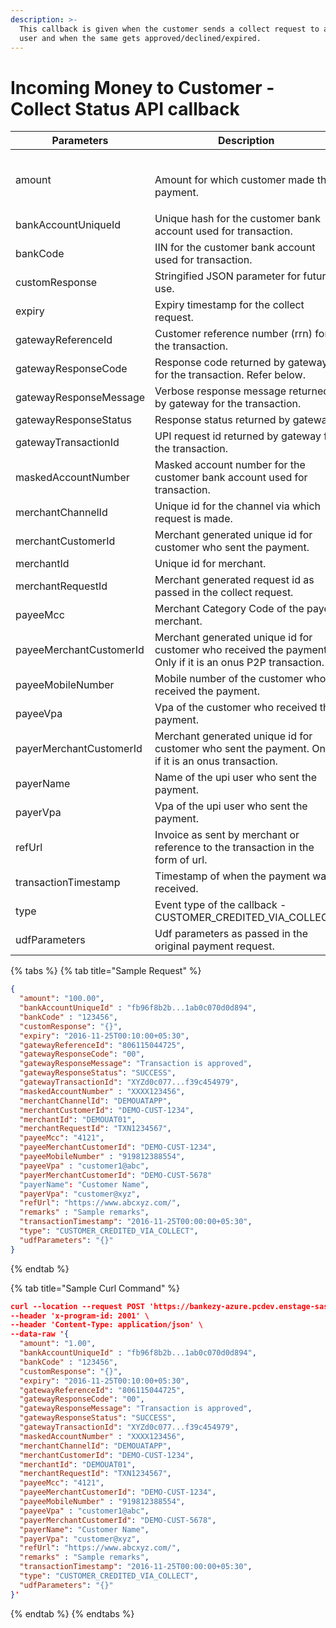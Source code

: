 ```yaml
---
description: >-
  This callback is given when the customer sends a collect request to any upi
  user and when the same gets approved/declined/expired.
---
```


# Incoming Money to Customer - Collect Status API callback

| Parameters              | Description                                                                                                |
| ----------------------- | ---------------------------------------------------------------------------------------------------------- |
| amount                  | <p><br>Amount for which customer made the payment.</p>                                                     |
| bankAccountUniqueId     | Unique hash for the customer bank account used for transaction.                                            |
| bankCode                | IIN for the customer bank account used for transaction.                                                    |
| customResponse          | Stringified JSON parameter for future use.                                                                 |
| expiry                  | Expiry timestamp for the collect request.                                                                  |
| gatewayReferenceId      | Customer reference number (rrn) for the transaction.                                                       |
| gatewayResponseCode     | Response code returned by gateway for the transaction. Refer below.                                        |
| gatewayResponseMessage  | Verbose response message returned by gateway for the transaction.                                          |
| gatewayResponseStatus   | Response status returned by gateway                                                                        |
| gatewayTransactionId    | UPI request id returned by gateway for the transaction.                                                    |
| maskedAccountNumber     | Masked account number for the customer bank account used for transaction.                                  |
| merchantChannelId       | Unique id for the channel via which request is made.                                                       |
| merchantCustomerId      | Merchant generated unique id for customer who sent the payment.                                            |
| merchantId              | Unique id for merchant.                                                                                    |
| merchantRequestId       | Merchant generated request id as passed in the collect request.                                            |
| payeeMcc                | Merchant Category Code of the payee merchant.                                                              |
| payeeMerchantCustomerId | Merchant generated unique id for customer who received the payment. Only if it is an onus P2P transaction. |
| payeeMobileNumber       | Mobile number of the customer who received the payment.                                                    |
| payeeVpa                | Vpa of the customer who received the payment.                                                              |
| payerMerchantCustomerId | Merchant generated unique id for customer who sent the payment. Only if it is an onus transaction.         |
| payerName               | Name of the upi user who sent the payment.                                                                 |
| payerVpa                | Vpa of the upi user who sent the payment.                                                                  |
| refUrl                  | Invoice as sent by merchant or reference to the transaction in the form of url.                            |
| transactionTimestamp    | Timestamp of when the payment was received.                                                                |
| type                    | Event type of the callback - CUSTOMER\_CREDITED\_VIA\_COLLECT.                                             |
| udfParameters           | Udf parameters as passed in the original payment request.                                                  |

{% tabs %}
{% tab title="Sample Request" %}
```json
{
  "amount": "100.00",
  "bankAccountUniqueId" : "fb96f8b2b...1ab0c070d0d894",
  "bankCode" : "123456",
  "customResponse": "{}",
  "expiry": "2016-11-25T00:10:00+05:30",
  "gatewayReferenceId": "806115044725",
  "gatewayResponseCode": "00",
  "gatewayResponseMessage": "Transaction is approved",
  "gatewayResponseStatus": "SUCCESS",
  "gatewayTransactionId": "XYZd0c077...f39c454979",
  "maskedAccountNumber" : "XXXX123456",
  "merchantChannelId": "DEMOUATAPP",
  "merchantCustomerId": "DEMO-CUST-1234",
  "merchantId": "DEMOUAT01",
  "merchantRequestId": "TXN1234567",
  "payeeMcc": "4121",
  "payeeMerchantCustomerId": "DEMO-CUST-1234",
  "payeeMobileNumber" : "919812388554",
  "payeeVpa" : "customer1@abc",
  "payerMerchantCustomerId": "DEMO-CUST-5678"
  "payerName": "Customer Name",
  "payerVpa": "customer@xyz",
  "refUrl": "https://www.abcxyz.com/",
  "remarks" : "Sample remarks",
  "transactionTimestamp": "2016-11-25T00:00:00+05:30",
  "type": "CUSTOMER_CREDITED_VIA_COLLECT",
  "udfParameters": "{}"
}

```
{% endtab %}

{% tab title="Sample Curl Command" %}
```json
curl --location --request POST 'https://bankezy-azure.pcdev.enstage-sas.com/upi-integration/upi/callback/v1/incomingMoneyToCustomerCsCallback?X-API-KEY=Juspay' \
--header 'x-program-id: 2001' \
--header 'Content-Type: application/json' \
--data-raw '{
  "amount": "1.00",
  "bankAccountUniqueId" : "fb96f8b2b...1ab0c070d0d894",
  "bankCode" : "123456",
  "customResponse": "{}",
  "expiry": "2016-11-25T00:10:00+05:30",
  "gatewayReferenceId": "806115044725",
  "gatewayResponseCode": "00",
  "gatewayResponseMessage": "Transaction is approved",
  "gatewayResponseStatus": "SUCCESS",
  "gatewayTransactionId": "XYZd0c077...f39c454979",
  "maskedAccountNumber" : "XXXX123456",
  "merchantChannelId": "DEMOUATAPP",
  "merchantCustomerId": "DEMO-CUST-1234",
  "merchantId": "DEMOUAT01",
  "merchantRequestId": "TXN1234567",
  "payeeMcc": "4121",
  "payeeMerchantCustomerId": "DEMO-CUST-1234",
  "payeeMobileNumber" : "919812388554",
  "payeeVpa" : "customer1@abc",
  "payerMerchantCustomerId": "DEMO-CUST-5678",
  "payerName": "Customer Name",
  "payerVpa": "customer@xyz",
  "refUrl": "https://www.abcxyz.com/",
  "remarks" : "Sample remarks",
  "transactionTimestamp": "2016-11-25T00:00:00+05:30",
  "type": "CUSTOMER_CREDITED_VIA_COLLECT",
  "udfParameters": "{}"
}'
```
{% endtab %}
{% endtabs %}

